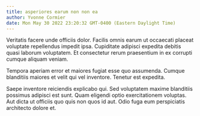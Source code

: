 ```yaml
---
title: asperiores earum non non ea
author: Yvonne Cormier
date: Mon May 30 2022 23:20:32 GMT-0400 (Eastern Daylight Time)
---
```

Veritatis facere unde officiis dolor. Facilis omnis earum ut occaecati placeat voluptate repellendus impedit ipsa. Cupiditate adipisci expedita debitis quasi laborum voluptatem. Et consectetur rerum praesentium in ex corrupti cumque aliquam veniam.

 Tempora aperiam error et maiores fugiat esse quo assumenda. Cumque blanditiis maiores et velit qui vel inventore. Tenetur est expedita.

 Saepe inventore reiciendis explicabo qui. Sed voluptatem maxime blanditiis possimus adipisci est sunt. Quam eligendi optio exercitationem voluptas. Aut dicta ut officiis quo quis non quos id aut. Odio fuga eum perspiciatis architecto dolore et.
